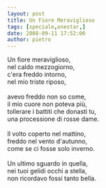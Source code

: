 ```yaml
---
layout: post
title: Un Fiore Meraviglioso
tags: [speciale,onestar,]
date: 2008-09-11 17:52:00
author: pietro
---
```

Un fiore meraviglioso,<br/>nel caldo mezzogiorno,<br/>c'era freddo intorno,<br/>nel mio triste riposo,<br/><br/>avevo freddo non so come,<br/>il mio cuore non poteva più,<br/>tollerare i battiti che donasti tu,<br/>una processione di rosse dame.<br/><br/>Il volto coperto nel mattino,<br/>freddo nel vento d'autunno,<br/>come se ci fosse solo inverno.<br/><br/>Un ultimo sguardo in quella,<br/>nei tuoi gelidi occhi a stella,<br/>non ricordavo fossi tanto bella.
